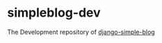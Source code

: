 # simpleblog-dev
The Development repository of [django-simple-blog](https://github.com/drager/django-simple-blog)

